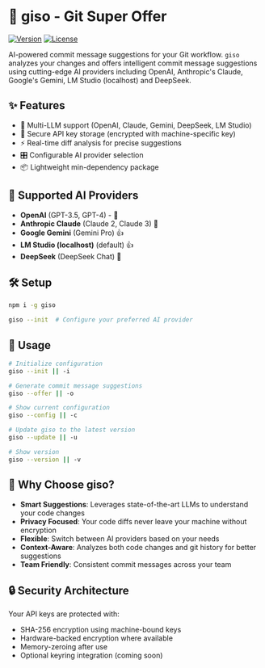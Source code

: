 # 🚀 giso - Git Super Offer

[![Version](https://img.shields.io/npm/v/giso.svg)](https://www.npmjs.com/package/giso)
[![License](https://img.shields.io/badge/license-MIT-blue.svg)](https://opensource.org/licenses/MIT)

AI-powered commit message suggestions for your Git workflow. `giso` analyzes your changes and offers intelligent commit message suggestions using cutting-edge AI providers including OpenAI, Anthropic's Claude, Google's Gemini, LM Studio (localhost) and DeepSeek.

## ✨ Features

- 🤖 Multi-LLM support (OpenAI, Claude, Gemini, DeepSeek, LM Studio)
- 🔐 Secure API key storage (encrypted with machine-specific key)
- ⚡️ Real-time diff analysis for precise suggestions
- 🎛️ Configurable AI provider selection
- 📦 Lightweight min-dependency package

## 🔌 Supported AI Providers

- **OpenAI** (GPT-3.5, GPT-4) - 🤫
- **Anthropic Claude** (Claude 2, Claude 3) 🤫
- **Google Gemini** (Gemini Pro) 👍
- **LM Studio (localhost)** (default) 👍
- **DeepSeek** (DeepSeek Chat) 🤫

## 🛠️ Setup

```bash
npm i -g giso
```

```bash
giso --init  # Configure your preferred AI provider
```

## 🚀 Usage

```bash
# Initialize configuration
giso --init || -i

# Generate commit message suggestions
giso --offer || -o

# Show current configuration
giso --config || -c

# Update giso to the latest version
giso --update || -u

# Show version
giso --version || -v
```

## 🌟 Why Choose giso?

- **Smart Suggestions**: Leverages state-of-the-art LLMs to understand your code changes
- **Privacy Focused**: Your code diffs never leave your machine without encryption
- **Flexible**: Switch between AI providers based on your needs
- **Context-Aware**: Analyzes both code changes and git history for better suggestions
- **Team Friendly**: Consistent commit messages across your team

## 🔒 Security Architecture

Your API keys are protected with:

- SHA-256 encryption using machine-bound keys
- Hardware-backed encryption where available
- Memory-zeroing after use
- Optional keyring integration (coming soon)
